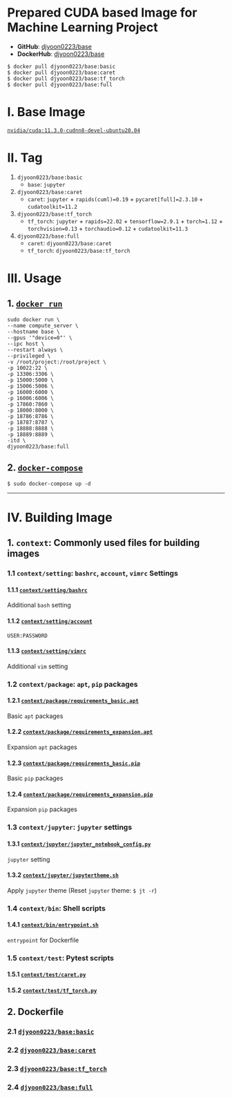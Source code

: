# Prepared CUDA based Image for Machine Learning Project
- **GitHub**: [djyoon0223/base](https://github.com/djy-git/base)
- **DockerHub**: [djyoon0223/base](https://hub.docker.com/repository/docker/djyoon0223/base)
```
$ docker pull djyoon0223/base:basic
$ docker pull djyoon0223/base:caret
$ docker pull djyoon0223/base:tf_torch
$ docker pull djyoon0223/base:full
```


# Ⅰ. Base Image
[`nvidia/cuda:11.3.0-cudnn8-devel-ubuntu20.04`](https://hub.docker.com/r/nvidia/cuda/tags)


# Ⅱ. Tag
1. `djyoon0223/base:basic`
   - `base`: `jupyter`
2. `djyoon0223/base:caret`
   - `caret`: `jupyter` + `rapids(cuml)=0.19` + `pycaret[full]=2.3.10` + `cudatoolkit=11.2`
3. `djyoon0223/base:tf_torch`
   - `tf_torch`: `jupyter` + `rapids=22.02` + `tensorflow=2.9.1` + `torch=1.12` + `torchvision=0.13` + `torchaudio=0.12` + `cudatoolkit=11.3`
4. `djyoon0223/base:full`
   - `caret`: `djyoon0223/base:caret`
   - `tf_torch`: `djyoon0223/base:tf_torch`


# Ⅲ. Usage
## 1. [`docker run`](https://github.com/djy-git/base/blob/main/docker-run.sh)
```
sudo docker run \
--name compute_server \
--hostname base \
--gpus '"device=0"' \ 
--ipc host \
--restart always \
--privileged \
-v /root/project:/root/project \
-p 10022:22 \
-p 13306:3306 \
-p 15000:5000 \
-p 15006:5006 \
-p 16000:6000 \
-p 16006:6006 \
-p 17860:7860 \
-p 18000:8000 \
-p 18786:8786 \
-p 18787:8787 \
-p 18888:8888 \
-p 18889:8889 \
-itd \
djyoon0223/base:full
```

## 2. [`docker-compose`](https://github.com/djy-git/base/blob/main/docker-compose.yaml)
```
$ sudo docker-compose up -d
```


---


# Ⅳ. Building Image
## 1. `context`: Commonly used files for building images
### 1.1 `context/setting`: `bashrc`, `account`, `vimrc` Settings
#### 1.1.1 [`context/setting/bashrc`](https://github.com/djy-git/base/blob/main/context/setting/bashrc)
Additional `bash` setting

#### 1.1.2 [`context/setting/account`](https://github.com/djy-git/base/blob/main/context/setting/account)
`USER:PASSWORD`

#### 1.1.3 [`context/setting/vimrc`](https://github.com/djy-git/base/blob/main/context/setting/vimrc)
Additional `vim` setting

### 1.2 `context/package`: `apt`, `pip` packages
#### 1.2.1 [`context/package/requirements_basic.apt`](https://github.com/djy-git/base/blob/main/context/package/requirements_basic.apt)
Basic `apt` packages

#### 1.2.2 [`context/package/requirements_expansion.apt`](https://github.com/djy-git/base/blob/main/context/package/requirements_expansion.apt)
Expansion `apt` packages 

#### 1.2.3 [`context/package/requirements_basic.pip`](https://github.com/djy-git/base/blob/main/context/package/requirements_basic.pip)
Basic `pip` packages

#### 1.2.4 [`context/package/requirements_expansion.pip`](https://github.com/djy-git/base/blob/main/context/package/requirements_expansion.pip)
Expansion `pip` packages


### 1.3 `context/jupyter`: `jupyter` settings
#### 1.3.1 [`context/jupyter/jupyter_notebook_config.py`](https://github.com/djy-git/base/blob/main/context/jupyter/jupyter_notebook_config.py)
`jupyter` setting

#### 1.3.2 [`context/jupyter/jupytertheme.sh`](https://github.com/djy-git/base/blob/main/context/jupyter/jupytertheme.sh)
Apply `jupyter` theme (Reset `jupyter` theme: `$ jt -r`)

### 1.4 `context/bin`: Shell scripts
#### 1.4.1 [`context/bin/entrypoint.sh`](https://github.com/djy-git/base/blob/main/context/bin/entrypoint.sh)
`entrypoint` for Dockerfile

### 1.5 `context/test`: Pytest scripts
#### 1.5.1 [`context/test/caret.py`](https://github.com/djy-git/base/blob/main/context/test/caret.py)
#### 1.5.2 [`context/test/tf_torch.py`](https://github.com/djy-git/base/blob/main/context/test/tf_torch.py)


## 2. Dockerfile
### 2.1 [`djyoon0223/base:basic`](https://github.com/djy-git/base/blob/main/base.basic.Dockerfile)
### 2.2 [`djyoon0223/base:caret`](https://github.com/djy-git/base/blob/main/base.caret.Dockerfile)
### 2.3 [`djyoon0223/base:tf_torch`](https://github.com/djy-git/base/blob/main/base.tf_torch.Dockerfile)
### 2.4 [`djyoon0223/base:full`](https://github.com/djy-git/base/blob/main/base.full.Dockerfile)
